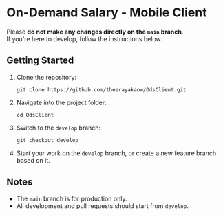 # On-Demand Salary - Mobile Client

Please **do not make any changes directly on the `main` branch**.  
If you're here to develop, follow the instructions below.

## Getting Started

1. Clone the repository:
   ```
   git clone https://github.com/theerayakaow/OdsClient.git
   ```

2. Navigate into the project folder:
   ```
   cd OdsClient
   ```

3. Switch to the `develop` branch:
   ```
   git checkout develop
   ```

4. Start your work on the `develop` branch, or create a new feature branch based on it.

## Notes
- The `main` branch is for production only.
- All development and pull requests should start from `develop`.